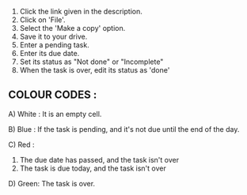 1) Click the link given in the description.
2) Click on 'File'.
3) Select the 'Make a copy' option.
4) Save it to your drive.
5) Enter a pending task.
6) Enter its due date.
7) Set its status as "Not done" or "Incomplete"
8) When the task is over, edit its status as 'done'

## COLOUR CODES : 

A) White : 
  It is an empty cell.

B) Blue : 
  If the task is pending, and it's not due until the end of the day.

C) Red :
  1) The due date has passed, and the task isn't over
  2) The task is due today, and the task isn't over

D) Green:
  The task is over.
